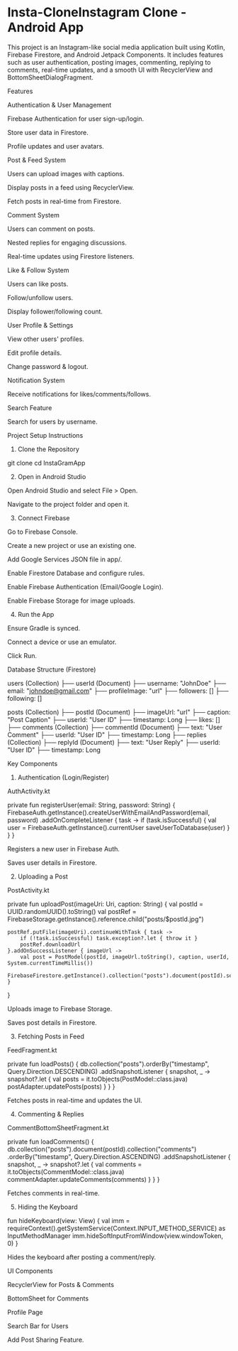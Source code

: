# Insta-CloneInstagram Clone - Android App

This project is an Instagram-like social media application built using Kotlin, Firebase Firestore, and Android Jetpack Components. It includes features such as user authentication, posting images, commenting, replying to comments, real-time updates, and a smooth UI with RecyclerView and BottomSheetDialogFragment.

Features

Authentication & User Management

Firebase Authentication for user sign-up/login.

Store user data in Firestore.

Profile updates and user avatars.

Post & Feed System

Users can upload images with captions.

Display posts in a feed using RecyclerView.

Fetch posts in real-time from Firestore.

Comment System

Users can comment on posts.

Nested replies for engaging discussions.

Real-time updates using Firestore listeners.

Like & Follow System

Users can like posts.

Follow/unfollow users.

Display follower/following count.

User Profile & Settings

View other users' profiles.

Edit profile details.

Change password & logout.

Notification System

Receive notifications for likes/comments/follows.

Search Feature

Search for users by username.

Project Setup Instructions

1. Clone the Repository

git clone <repo-url>
cd InstaGramApp

2. Open in Android Studio

Open Android Studio and select File > Open.

Navigate to the project folder and open it.

3. Connect Firebase

Go to Firebase Console.

Create a new project or use an existing one.

Add Google Services JSON file in app/.

Enable Firestore Database and configure rules.

Enable Firebase Authentication (Email/Google Login).

Enable Firebase Storage for image uploads.

4. Run the App

Ensure Gradle is synced.

Connect a device or use an emulator.

Click Run.

Database Structure (Firestore)

users (Collection)
  ├── userId (Document)
       ├── username: "JohnDoe"
       ├── email: "johndoe@gmail.com"
       ├── profileImage: "url"
       ├── followers: []
       ├── following: []

posts (Collection)
  ├── postId (Document)
       ├── imageUrl: "url"
       ├── caption: "Post Caption"
       ├── userId: "User ID"
       ├── timestamp: Long
       ├── likes: []
       ├── comments (Collection)
            ├── commentId (Document)
                 ├── text: "User Comment"
                 ├── userId: "User ID"
                 ├── timestamp: Long
                 ├── replies (Collection)
                      ├── replyId (Document)
                           ├── text: "User Reply"
                           ├── userId: "User ID"
                           ├── timestamp: Long

Key Components

1. Authentication (Login/Register)

AuthActivity.kt

private fun registerUser(email: String, password: String) {
    FirebaseAuth.getInstance().createUserWithEmailAndPassword(email, password)
        .addOnCompleteListener { task ->
            if (task.isSuccessful) {
                val user = FirebaseAuth.getInstance().currentUser
                saveUserToDatabase(user)
            }
        }
}

Registers a new user in Firebase Auth.

Saves user details in Firestore.

2. Uploading a Post

PostActivity.kt

private fun uploadPost(imageUri: Uri, caption: String) {
    val postId = UUID.randomUUID().toString()
    val postRef = FirebaseStorage.getInstance().reference.child("posts/$postId.jpg")

    postRef.putFile(imageUri).continueWithTask { task ->
        if (!task.isSuccessful) task.exception?.let { throw it }
        postRef.downloadUrl
    }.addOnSuccessListener { imageUrl ->
        val post = PostModel(postId, imageUrl.toString(), caption, userId, System.currentTimeMillis())
        FirebaseFirestore.getInstance().collection("posts").document(postId).set(post)
    }
}

Uploads image to Firebase Storage.

Saves post details in Firestore.

3. Fetching Posts in Feed

FeedFragment.kt

private fun loadPosts() {
    db.collection("posts").orderBy("timestamp", Query.Direction.DESCENDING)
        .addSnapshotListener { snapshot, _ ->
            snapshot?.let {
                val posts = it.toObjects(PostModel::class.java)
                postAdapter.updatePosts(posts)
            }
        }
}

Fetches posts in real-time and updates the UI.

4. Commenting & Replies

CommentBottomSheetFragment.kt

private fun loadComments() {
    db.collection("posts").document(postId).collection("comments")
        .orderBy("timestamp", Query.Direction.ASCENDING)
        .addSnapshotListener { snapshot, _ ->
            snapshot?.let {
                val comments = it.toObjects(CommentModel::class.java)
                commentAdapter.updateComments(comments)
            }
        }
}

Fetches comments in real-time.

5. Hiding the Keyboard

fun hideKeyboard(view: View) {
    val imm = requireContext().getSystemService(Context.INPUT_METHOD_SERVICE) as InputMethodManager
    imm.hideSoftInputFromWindow(view.windowToken, 0)
}

Hides the keyboard after posting a comment/reply.

UI Components

RecyclerView for Posts & Comments

BottomSheet for Comments

Profile Page

Search Bar for Users

Add Post Sharing Feature.


